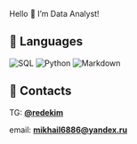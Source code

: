 Hello 👋 I’m Data Analyst!

## 🌱 Languages
![SQL](https://img.shields.io/badge/-SQL-green)
![Python](https://img.shields.io/badge/-Python-green)
![Markdown](https://img.shields.io/badge/-Markdown-green)

## 📣 Contacts
TG: **[@redekim](https://t.me/redekim)**

email: **mikhail6886@yandex.ru**
<!---
RedEkim/RedEkim is a ✨ special ✨ repository because its `README.md` (this file) appears on your GitHub profile.
You can click the Preview link to take a look at your changes.
--->
